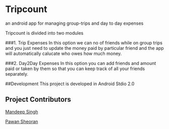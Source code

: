 # Tripcount
an android app for managing group-trips and day to day expenses

Tripcount is divided into two modules

###1. Trip Expenses 
In this option we can no of friends while on group trips and you just need to update the money paid by particular friend and the app will automatically calucate who owes how much money.

###2. Day2Day Expenses
In this option you can add friends and amount paid or taken by them so that you can keep track of all your friends separately.

##Development
This project is developed in Android Stdio 2.0

## Project Contributors
[Mandeep Singh](https://github.com/msdeep14)

[Pawan Sheoran](https://github.com/pawan231)
